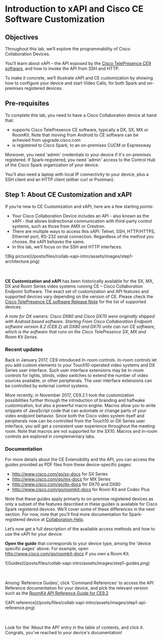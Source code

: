 # Introduction to xAPI and Cisco CE Software Customization

## Objectives

Throughout this lab, we’ll explore the programmability of Cisco Collaboration Devices.

You’ll learn about xAPI – the API exposed by the [Cisco TelePresence CE9 software](https://www.cisco.com/c/dam/en/us/td/docs/telepresence/endpoint/software/ce9/release-notes/ce-software-release-notes-ce9.pdf), and how to invoke the API from SSH and HTTP.

To make it concrete, we’ll illustrate xAPI and CE customization by showing how to configure your device and start Video Calls, for both Spark and on-premises registered devices.


## Pre-requisites

To complete this lab, you need to have a Cisco Collaboration device at hand that:
- supports Cisco TelePresence CE software, typically a DX, SX, MX or RoomKit. Note that moving from Android to CE software can be achevied from upgrade.cisco.com
- is registered to Cisco Spark, to an on-premises CUCM or Expressway


Moreover, you need 'admin' credentials to your device if it's on-premises registered.
If Spark-registered, you need 'admin' access to the Control Hub of the Cisco Spark organization of your device.

You'll also need a laptop with local IP connectivity to your device, plus a SSH client and an HTTP client (either curl or Postman).


## Step 1: About CE Customization and xAPI

If you’re new to CE Customization and xAPI, here are a few starting points:
- Your Cisco Collaboration Device includes an API - also known as the xAPI - that allows bidirectional communication with third-party control systems, such as those from AMX or Crestron.
- There are multiple ways to access this xAPI: Telnet, SSH, HTTP/HTTPS, Ethernet port, RS-232 serial connection. Regardless of the method you choose, the xAPI behaves the same.
- In this lab, we’ll focus on the SSH and HTTP interfaces.

<div align="left">![Big picture](/posts/files/collab-xapi-intro/assets/images/step1-architecture.png)</div><br/><br/>


**CE Customization and xAPI** has been historically available for the SX, MX, DX and Room Series video systems running CE – Cisco Collaboration Endpoint Software. 
The exact set of customization and API features and supported devices vary depending on the version of CE. Please check the [Cisco TelePresence CE software Release Note](https://www.cisco.com/c/dam/en/us/td/docs/telepresence/endpoint/software/ce9/release-notes/ce-software-release-notes-ce9.pdf) for the list of supported devices.

_A note for DX owners: Cisco DX80 and Cisco DX70 were originally shipped with Android based software. Starting From Cisco Collaboration Endpoint software version 8.2 (CE8.2) all DX80 and DX70 units can run CE software, which is the software that runs on the Cisco TelePresence SX, MX and Room Kit Series._


### Recent updates

Back in January 2017, CE9 introduced In-room controls. In-room controls let you add custom elements to your Touch10-operated video systems and DX Series user interface. Such user interface extensions may be in-room controls for lights, blinds, video switches to extend the number of video sources available, or other peripherals. The user interface extensions can be controlled by external control systems.

More recently, in November 2017, CE9.2.1 took the customization possibilities further through the introduction of branding and halfwake customization, but also a powerful macro engine.
Macros allow you to write snippets of JavaScript code that can automate or change parts of your video endpoint behavior. Since both the Cisco video system itself and peripherals now can be controlled from the Touch10 or DX Series user interface, you will get a consistent user experience throughout the meeting room. Note that macros are not supported for the SX10.
Macros and in-room controls are explored in complementary labs.


### Documentation

For more details about the CE Extensibility and the API, you can access the guides provided as PDF files from these device-specific pages:
- http://www.cisco.com/go/sx-docs for SX Series
- http://www.cisco.com/go/mx-docs for MX Series
- http://www.cisco.com/go/dx-docs for DX70 and DX80
- http://www.cisco.com/go/roomkit-docs for Room Kit and Codec Plus

Note that these guides apply primarly to on-premise registered devices as only a subset of the features described in these guides is available for Cisco Spark registered devices. We’ll cover some of these differences in the next section. For now, note that you’ll find more documentation for Spark-registered device at [Collaboration Help](https://collaborationhelp.cisco.com/article/en-us/jkhs20).

Let’s now get a full description of the available access methods and how to use the xAPI for your device:
 
**Open the guide** that corresponds to your device type, among the 'device specific pages' above. For example, open http://www.cisco.com/go/roomkit-docs if you own a Room Kit.

<div align="left">![Guides](/posts/files/collab-xapi-intro/assets/images/step1-guides.png)</div><br/><br/>


Among ‘Reference Guides’, click 'Command References' to access the API Reference documentation for your device, and pick the relevant version such as the [RoomKit API Reference Guide for CE9.2](https://www.cisco.com/c/dam/en/us/td/docs/telepresence/endpoint/ce92/room-kit-api-reference-guide-ce92.pdf) 

<div align="left">![API reference](/posts/files/collab-xapi-intro/assets/images/step1-api-reference.png)</div><br/><br/>

Look for the 'About the API' entry in the table of contents, and click it.
Congrats, you've reached to your device's documentation!

